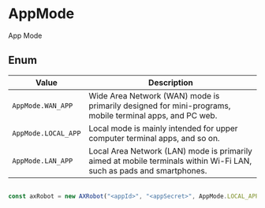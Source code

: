 # AppMode

App Mode

## Enum

| Value                         | Description                                                    |
| -------------------------- | -------------------------------------------------------- |
| `AppMode.WAN_APP`          | Wide Area Network (WAN) mode is primarily designed for mini-programs, mobile terminal apps, and PC web.                                                     |
| `AppMode.LOCAL_APP`     |  Local mode is mainly intended for upper computer terminal apps, and so on. |
| `AppMode.LAN_APP`      | Local Area Network (LAN) mode is primarily aimed at mobile terminals within Wi-Fi LAN, such as pads and smartphones.         |


```javascript

const axRobot = new AXRobot("<appId>", "<appSecret>", AppMode.LOCAL_APP);



```